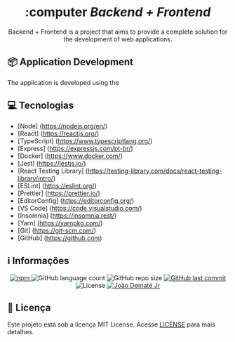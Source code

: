 <div align="center">
    <h1>
        :computer <i>Backend + Frontend</i>
    </h1>

  <p>
    Backend + Frontend is a project that aims to provide a complete solution for the development of web applications.
  </p>
</div>

## :package: Application Development

  <p>
    The application is developed using the 
  </p>

## :computer: Tecnologias

- [Node] (https://nodejs.org/en/)
- [React] (https://reactjs.org/)
- [TypeScript] (https://www.typescriptlang.org/)
- [Express] (https://expressjs.com/pt-br/)
- [Docker] (https://www.docker.com/)
- [Jest] (https://jestjs.io/)
- [React Testing Library] (https://testing-library.com/docs/react-testing-library/intro/)
- [ESLint] (https://eslint.org/)
- [Prettier] (https://prettier.io/)
- [EditorConfig] (https://editorconfig.org/)
- [VS Code] (https://code.visualstudio.com/)
- [Insomnia] (https://insomnia.rest/)
- [Yarn] (https://yarnpkg.com/)
- [Git] (https://git-scm.com/)
- [GitHub] (https://github.com)

## :information_source: Informações

<div align="center">
      <a href="#">
        <img alt="npm" src="https://img.shields.io/npm/v/react-native-gateways-br?color=F25D24">
      </a>
        <img alt="GitHub language count" src="https://img.shields.io/github/languages/count/joaodematejr/react-native-gateways-br?color=#F25D24">
        <img alt="GitHub repo size" src="https://img.shields.io/github/repo-size/joaodematejr/react-native-gateways-br?color=%F25D24">
        <a href="https://github.com/joaodematejr/react-native-gateways-br/commits/master">
        <img alt="GitHub last commit" src="https://img.shields.io/github/last-commit/joaodematejr/react-native-gateways-br?color=%F25D24">
      </a>
  <img alt="License" src="https://img.shields.io/badge/license-MIT-brightgreen?color=%F25D24">
     <a href="https://www.linkedin.com/in/joaodemate/">
      <img alt="João Dematé Jr" src="https://img.shields.io/badge/made%20by-João Dematé-%23?color=%F25D24">
    </a>
</div>

## :memo: Licença

Este projeto está sob a licença MIT License. Acesse [LICENSE](LICENSE) para mais detalhes.
